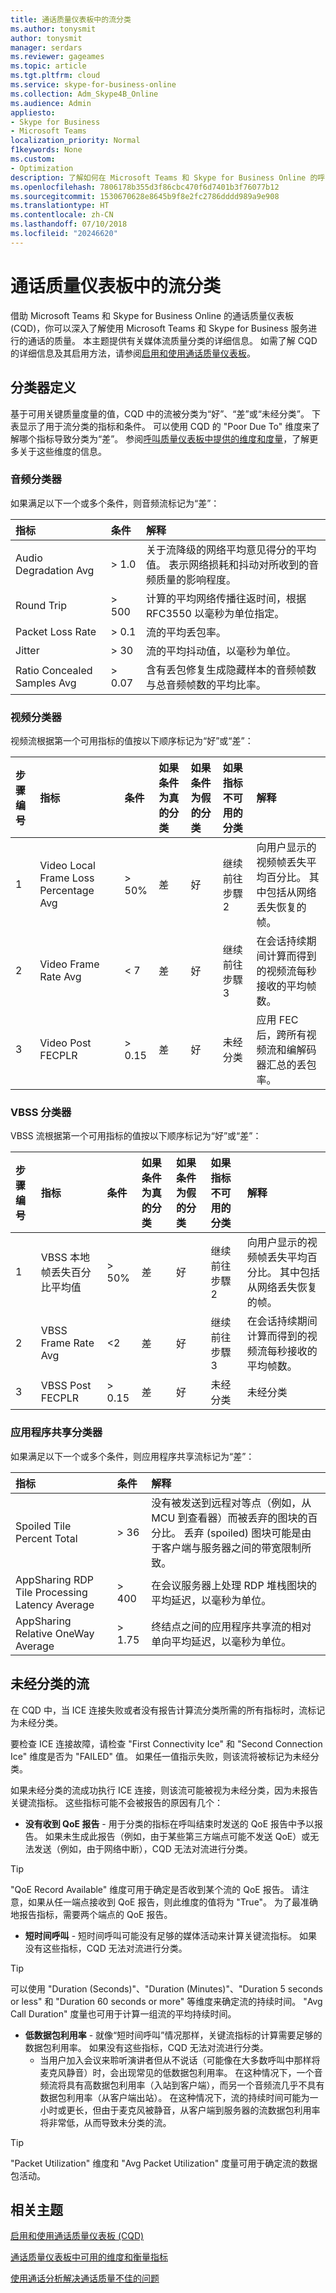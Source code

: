 ```yaml
---
title: 通话质量仪表板中的流分类
ms.author: tonysmit
author: tonysmit
manager: serdars
ms.reviewer: gageames
ms.topic: article
ms.tgt.pltfrm: cloud
ms.service: skype-for-business-online
ms.collection: Adm_Skype4B_Online
ms.audience: Admin
appliesto:
- Skype for Business
- Microsoft Teams
localization_priority: Normal
f1keywords: None
ms.custom:
- Optimization
description: 了解如何在 Microsoft Teams 和 Skype for Business Online 的呼叫质量仪表板中进行流质量分类。
ms.openlocfilehash: 7806178b355d3f86cbc470f6d7401b3f76077b12
ms.sourcegitcommit: 1530670628e8645b9f8e2fc2786dddd989a9e908
ms.translationtype: HT
ms.contentlocale: zh-CN
ms.lasthandoff: 07/10/2018
ms.locfileid: "20246620"
---
```

# <a name="stream-classification-in-call-quality-dashboard"></a>通话质量仪表板中的流分类

借助 Microsoft Teams 和 Skype for Business Online 的通话质量仪表板 (CQD)，你可以深入了解使用 Microsoft Teams 和 Skype for Business 服务进行的通话的质量。 本主题提供有关媒体流质量分类的详细信息。 如需了解 CQD 的详细信息及其启用方法，请参阅[启用和使用通话质量仪表板](turning-on-and-using-call-quality-dashboard.md)。

## <a name="classifier-definitions"></a>分类器定义

基于可用关键质量度量的值，CQD 中的流被分类为“好”、“差”或“未经分类”。 下表显示了用于流分类的指标和条件。 可以使用 CQD 的 "Poor Due To" 维度来了解哪个指标导致分类为“差”。 参阅[呼叫质量仪表板中提供的维度和度量](dimensions-and-measures-available-in-call-quality-dashboard.md)，了解更多关于这些维度的信息。

### <a name="audio-classifier"></a>音频分类器

如果满足以下一个或多个条件，则音频流标记为“差”：

|**指标**|**条件**|**解释**|
|:-----|:-----|:-----|
|Audio Degradation Avg|> 1.0|关于流降级的网络平均意见得分的平均值。 表示网络损耗和抖动对所收到的音频质量的影响程度。|
|Round Trip|> 500|计算的平均网络传播往返时间，根据 RFC3550 以毫秒为单位指定。|
|Packet Loss Rate|> 0.1|流的平均丢包率。|
|Jitter|> 30|流的平均抖动值，以毫秒为单位。|
|Ratio Concealed Samples Avg|> 0.07|含有丢包修复生成隐藏样本的音频帧数与总音频帧数的平均比率。|

### <a name="video-classifier"></a>视频分类器

视频流根据第一个可用指标的值按以下顺序标记为“好”或“差”：

|**步骤编号**|**指标**|**条件**|**如果条件为真的分类**|**如果条件为假的分类**|**如果指标不可用的分类**|**解释**|
|:-----|:-----|:-----|:-----|:-----|:-----|:-----|
|1|Video Local Frame Loss Percentage Avg|> 50% |差|好|继续前往步驟 2|向用户显示的视频帧丢失平均百分比。 其中包括从网络丢失恢复的帧。|
|2|Video Frame Rate Avg|< 7|差|好|继续前往步驟 3|在会话持续期间计算而得到的视频流每秒接收的平均帧数。|
|3|Video Post FECPLR|> 0.15|差|好|未经分类|应用 FEC 后，跨所有视频流和编解码器汇总的丢包率。|

### <a name="vbss-classifier"></a>VBSS 分类器

VBSS 流根据第一个可用指标的值按以下顺序标记为“好”或“差”：

|**步骤编号**|**指标**|**条件**|**如果条件为真的分类**|**如果条件为假的分类**|**如果指标不可用的分类**|**解释**|
|:-----|:-----|:-----|:-----|:-----|:-----|:-----|
|1|VBSS 本地帧丢失百分比平均值|> 50% |差|好|继续前往步驟 2|向用户显示的视频帧丢失平均百分比。 其中包括从网络丢失恢复的帧。|
|2|VBSS Frame Rate Avg|<2|差|好|继续前往步驟 3|在会话持续期间计算而得到的视频流每秒接收的平均帧数。|
|3|VBSS Post FECPLR|> 0.15|差|好|未经分类|未经分类|应用 FEC 后，跨所有视频流和编解码器汇总的丢包率。|

### <a name="application-sharing-classifier"></a>应用程序共享分类器

如果满足以下一个或多个条件，则应用程序共享流标记为“差”：

**指标**|**条件**|**解释**|
|:-----|:-----|:-----|
|Spoiled Tile Percent Total|> 36|没有被发送到远程对等点（例如，从 MCU 到查看器）而被丢弃的图块的百分比。 丢弃 (spoiled) 图块可能是由于客户端与服务器之间的带宽限制所致。|
|AppSharing RDP Tile Processing Latency Average|> 400|在会议服务器上处理 RDP 堆栈图块的平均延迟，以毫秒为单位。|
|AppSharing Relative OneWay Average|> 1.75|终结点之间的应用程序共享流的相对单向平均延迟，以毫秒为单位。|

## <a name="unclassified-streams"></a>未经分类的流

在 CQD 中，当 ICE 连接失败或者没有报告计算流分类所需的所有指标时，流标记为未经分类。

要检查 ICE 连接故障，请检查 "First Connectivity Ice" 和 "Second Connection Ice" 维度是否为 "FAILED" 值。 如果任一值指示失败，则该流将被标记为未经分类。

如果未经分类的流成功执行 ICE 连接，则该流可能被视为未经分类，因为未报告关键流指标。 这些指标可能不会被报告的原因有几个：

- **没有收到 QoE 报告** - 用于分类的指标在呼叫结束时发送的 QoE 报告中予以报告。 如果未生成此报告（例如，由于某些第三方端点可能不发送 QoE）或无法发送（例如，由于网络中断），CQD 无法对流进行分类。

> [!TIP]
> "QoE Record Available" 维度可用于确定是否收到某个流的 QoE 报告。 请注意，如果从任一端点接收到 QoE 报告，则此维度的值将为 "True"。 为了最准确地报告指标，需要两个端点的 QoE 报告。

- **短时间呼叫** - 短时间呼叫可能没有足够的媒体活动来计算关键流指标。 如果没有这些指标，CQD 无法对流进行分类。

> [!TIP]
> 可以使用 "Duration (Seconds)"、"Duration (Minutes)"、"Duration 5 seconds or less" 和 "Duration 60 seconds or more" 等维度来确定流的持续时间。 "Avg Call Duration" 度量也可用于计算一组流的平均持续时间。

- **低数据包利用率** - 就像“短时间呼叫”情况那样，关键流指标的计算需要足够的数据包利用率。 如果没有这些指标，CQD 无法对流进行分类。
    - 当用户加入会议来聆听演讲者但从不说话（可能像在大多数呼叫中那样将麦克风静音）时，会出现常见的低数据包利用率。 在这种情况下，一个音频流将具有高数据包利用率（入站到客户端），而另一个音频流几乎不具有数据包利用率（从客户端出站）。 在这种情况下，流的持续时间可能为一小时或更长，但由于麦克风被静音，从客户端到服务器的流数据包利用率将非常低，从而导致未分类的流。

> [!TIP]
> "Packet Utilization" 维度和 "Avg Packet Utilization" 度量可用于确定流的数据包活动。


## <a name="related-topics"></a>相关主题
[启用和使用通话质量仪表板 (CQD)](turning-on-and-using-call-quality-dashboard.md)

[通话质量仪表板中可用的维度和衡量指标](dimensions-and-measures-available-in-call-quality-dashboard.md)

[使用通话分析解决通话质量不佳的问题](use-call-analytics-to-troubleshoot-poor-call-quality.md)
